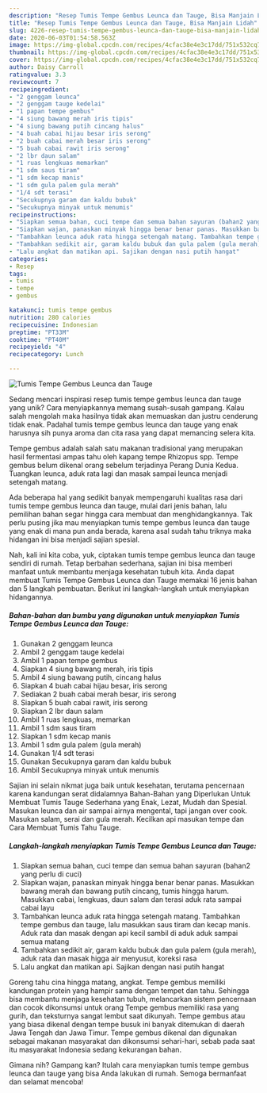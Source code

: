 ```yaml
---
description: "Resep Tumis Tempe Gembus Leunca dan Tauge, Bisa Manjain Lidah"
title: "Resep Tumis Tempe Gembus Leunca dan Tauge, Bisa Manjain Lidah"
slug: 4226-resep-tumis-tempe-gembus-leunca-dan-tauge-bisa-manjain-lidah
date: 2020-06-03T01:54:58.563Z
image: https://img-global.cpcdn.com/recipes/4cfac38e4e3c17dd/751x532cq70/tumis-tempe-gembus-leunca-dan-tauge-foto-resep-utama.jpg
thumbnail: https://img-global.cpcdn.com/recipes/4cfac38e4e3c17dd/751x532cq70/tumis-tempe-gembus-leunca-dan-tauge-foto-resep-utama.jpg
cover: https://img-global.cpcdn.com/recipes/4cfac38e4e3c17dd/751x532cq70/tumis-tempe-gembus-leunca-dan-tauge-foto-resep-utama.jpg
author: Daisy Carroll
ratingvalue: 3.3
reviewcount: 7
recipeingredient:
- "2 genggam leunca"
- "2 genggam tauge kedelai"
- "1 papan tempe gembus"
- "4 siung bawang merah iris tipis"
- "4 siung bawang putih cincang halus"
- "4 buah cabai hijau besar iris serong"
- "2 buah cabai merah besar iris serong"
- "5 buah cabai rawit iris serong"
- "2 lbr daun salam"
- "1 ruas lengkuas memarkan"
- "1 sdm saus tiram"
- "1 sdm kecap manis"
- "1 sdm gula palem gula merah"
- "1/4 sdt terasi"
- "Secukupnya garam dan kaldu bubuk"
- "Secukupnya minyak untuk menumis"
recipeinstructions:
- "Siapkan semua bahan, cuci tempe dan semua bahan sayuran (bahan2 yang perlu di cuci)"
- "Siapkan wajan, panaskan minyak hingga benar benar panas. Masukkan bawang merah dan bawang putih cincang, tumis hingga harum. Masukkan cabai, lengkuas, daun salam dan terasi aduk rata sampai cabai layu"
- "Tambahkan leunca aduk rata hingga setengah matang. Tambahkan tempe gembus dan tauge, lalu masukkan saus tiram dan kecap manis. Aduk rata dan masak dengan api kecil sambil di aduk aduk sampai semua matang"
- "Tambahkan sedikit air, garam kaldu bubuk dan gula palem (gula merah), aduk rata dan masak higga air menyusut, koreksi rasa"
- "Lalu angkat dan matikan api. Sajikan dengan nasi putih hangat"
categories:
- Resep
tags:
- tumis
- tempe
- gembus

katakunci: tumis tempe gembus 
nutrition: 280 calories
recipecuisine: Indonesian
preptime: "PT33M"
cooktime: "PT40M"
recipeyield: "4"
recipecategory: Lunch

---
```



![Tumis Tempe Gembus Leunca dan Tauge](https://img-global.cpcdn.com/recipes/4cfac38e4e3c17dd/751x532cq70/tumis-tempe-gembus-leunca-dan-tauge-foto-resep-utama.jpg)

Sedang mencari inspirasi resep tumis tempe gembus leunca dan tauge yang unik? Cara menyiapkannya memang susah-susah gampang. Kalau salah mengolah maka hasilnya tidak akan memuaskan dan justru cenderung tidak enak. Padahal tumis tempe gembus leunca dan tauge yang enak harusnya sih punya aroma dan cita rasa yang dapat memancing selera kita.

Tempe gembus adalah salah satu makanan tradisional yang merupakan hasil fermentasi ampas tahu oleh kapang tempe Rhizopus spp. Tempe gembus belum dikenal orang sebelum terjadinya Perang Dunia Kedua. Tuangkan leunca, aduk rata lagi dan masak sampai leunca menjadi setengah matang.

Ada beberapa hal yang sedikit banyak mempengaruhi kualitas rasa dari tumis tempe gembus leunca dan tauge, mulai dari jenis bahan, lalu pemilihan bahan segar hingga cara membuat dan menghidangkannya. Tak perlu pusing jika mau menyiapkan tumis tempe gembus leunca dan tauge yang enak di mana pun anda berada, karena asal sudah tahu triknya maka hidangan ini bisa menjadi sajian spesial.


Nah, kali ini kita coba, yuk, ciptakan tumis tempe gembus leunca dan tauge sendiri di rumah. Tetap berbahan sederhana, sajian ini bisa memberi manfaat untuk membantu menjaga kesehatan tubuh kita. Anda dapat membuat Tumis Tempe Gembus Leunca dan Tauge memakai 16 jenis bahan dan 5 langkah pembuatan. Berikut ini langkah-langkah untuk menyiapkan hidangannya.

<!--inarticleads1-->

##### Bahan-bahan dan bumbu yang digunakan untuk menyiapkan Tumis Tempe Gembus Leunca dan Tauge:

1. Gunakan 2 genggam leunca
1. Ambil 2 genggam tauge kedelai
1. Ambil 1 papan tempe gembus
1. Siapkan 4 siung bawang merah, iris tipis
1. Ambil 4 siung bawang putih, cincang halus
1. Siapkan 4 buah cabai hijau besar, iris serong
1. Sediakan 2 buah cabai merah besar, iris serong
1. Siapkan 5 buah cabai rawit, iris serong
1. Siapkan 2 lbr daun salam
1. Ambil 1 ruas lengkuas, memarkan
1. Ambil 1 sdm saus tiram
1. Siapkan 1 sdm kecap manis
1. Ambil 1 sdm gula palem (gula merah)
1. Gunakan 1/4 sdt terasi
1. Gunakan Secukupnya garam dan kaldu bubuk
1. Ambil Secukupnya minyak untuk menumis


Sajian ini selain nikmat juga baik untuk kesehatan, terutama pencernaan karena kandungan serat didalamnya Bahan-Bahan yang Diperlukan Untuk Membuat Tumis Tauge Sederhana yang Enak, Lezat, Mudah dan Spesial. Masukan leunca dan air sampai airnya mengental, tapi jangan over cook. Masukan salam, serai dan gula merah. Kecilkan api masukan tempe dan Cara Membuat Tumis Tahu Tauge. 

<!--inarticleads2-->

##### Langkah-langkah menyiapkan Tumis Tempe Gembus Leunca dan Tauge:

1. Siapkan semua bahan, cuci tempe dan semua bahan sayuran (bahan2 yang perlu di cuci)
1. Siapkan wajan, panaskan minyak hingga benar benar panas. Masukkan bawang merah dan bawang putih cincang, tumis hingga harum. Masukkan cabai, lengkuas, daun salam dan terasi aduk rata sampai cabai layu
1. Tambahkan leunca aduk rata hingga setengah matang. Tambahkan tempe gembus dan tauge, lalu masukkan saus tiram dan kecap manis. Aduk rata dan masak dengan api kecil sambil di aduk aduk sampai semua matang
1. Tambahkan sedikit air, garam kaldu bubuk dan gula palem (gula merah), aduk rata dan masak higga air menyusut, koreksi rasa
1. Lalu angkat dan matikan api. Sajikan dengan nasi putih hangat


Goreng tahu cina hingga matang, angkat. Tempe gembus memiliki kandungan protein yang hampir sama dengan tempet dan tahu. Sehingga bisa membantu menjaga kesehatan tubuh, melancarkan sistem pencernaan dan cocok dikonsumsi untuk orang Tempe gembus memiliki rasa yang gurih, dan teksturnya sangat lembut saat dikunyah. Tempe gembus atau yang biasa dikenal dengan tempe busuk ini banyak ditemukan di daerah Jawa Tengah dan Jawa Timur. Tempe gembus dikenal dan digunakan sebagai makanan masyarakat dan dikonsumsi sehari-hari, sebab pada saat itu masyarakat Indonesia sedang kekurangan bahan. 

Gimana nih? Gampang kan? Itulah cara menyiapkan tumis tempe gembus leunca dan tauge yang bisa Anda lakukan di rumah. Semoga bermanfaat dan selamat mencoba!
